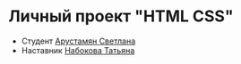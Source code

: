 # Личный проект "HTML CSS"

- Студент [Арустамян Светлана](https://t.me/Breath_Sv)
- Наставник [Набокова Татьяна](http://t.me/shookli)
